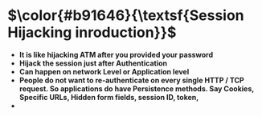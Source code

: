 $\color{#b91646}{\textsf{Session Hijacking inroduction}}$
=========================================================

- **It is like hijacking ATM after you provided your password**
- **Hijack the session just after Authentication**
- **Can happen on network Level or Application level**
- **People do not want to re-authenticate on every single HTTP / TCP request. So applications do have Persistence methods. Say Cookies, Specific URLs, Hidden form fields, session ID, token,**
- 

